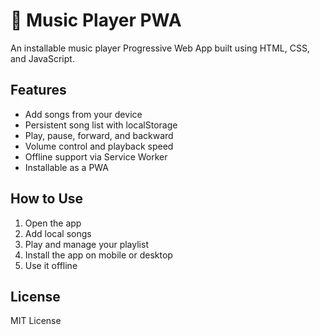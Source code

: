 # 🎵 Music Player PWA

An installable music player Progressive Web App built using HTML, CSS, and JavaScript.

## Features

- Add songs from your device
- Persistent song list with localStorage
- Play, pause, forward, and backward
- Volume control and playback speed
- Offline support via Service Worker
- Installable as a PWA

## How to Use

1. Open the app
2. Add local songs
3. Play and manage your playlist
4. Install the app on mobile or desktop
5. Use it offline

## License

MIT License
